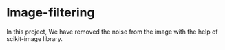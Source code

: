 # Image-filtering
In this project, We have removed the noise from the image with the help of scikit-image library.
